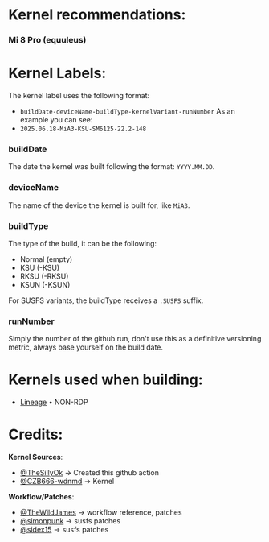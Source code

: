 # Kernel recommendations:


### Mi 8 Pro (equuleus)


# Kernel Labels:

The kernel label uses the following format:
- `buildDate-deviceName-buildType-kernelVariant-runNumber`
As an example you can see:
- `2025.06.18-MiA3-KSU-SM6125-22.2-148`

### buildDate
The date the kernel was built following the format: `YYYY.MM.DD`.
### deviceName
The name of the device the kernel is built for, like `MiA3`.
### buildType
The type of the build, it can be the following:
- Normal (empty)
- KSU (-KSU)
- RKSU (-RKSU)
- KSUN (-KSUN)

For SUSFS variants, the buildType receives a `.SUSFS` suffix.

### runNumber
Simply the number of the github run, don't use this as a definitive versioning metric, always base yourself on the build date.

# Kernels used when building:
 - [Lineage](https://github.com/cookire/android_kernel_xiaomi_sdm845) • NON-RDP

# Credits:

**Kernel Sources**:
- [@TheSillyOk](https://github.com/TheSillyOk) -> Created this github action
- [@CZB666-wdnmd](https://github.com/CZB666-wdnmd/android_kernel_xiaomi_sdm845) -> Kernel

**Workflow/Patches**:
- [@TheWildJames](https://github.com/TheWildJames) -> workflow reference, patches
- [@simonpunk](https://gitlab.com/simonpunk) -> susfs patches
- [@sidex15](https://github.com/sidex15) -> susfs patches
